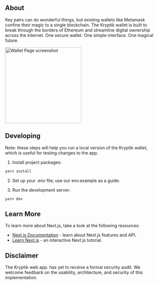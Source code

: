 ## About
Key pairs can do wonderful things, but existing wallets like Metamask confine their magic to a single blockchain. 
The Kryptik wallet is built to break through the borders of Ethereum and streamline digital ownership across the internet. One secure wallet. One simple interface. One magical future.

<img src="https://www.kryptik.app/kryptikBrand/kryptik%20balance%20screen.svg" alt="Wallet Page screenshot" width="250">

## Developing
Note: these steps will help you run a local version of the Kryptik wallet, which is useful for testing changes to the app.
1. Install project packages:

```bash
yarn install
```

2. Set up your .env file; use our env.example as a guide.

3. Run the development server:

```bash
yarn dev
```

## Learn More

To learn more about Next.js, take a look at the following resources:

- [Next.js Documentation](https://nextjs.org/docs) - learn about Next.js features and API.
- [Learn Next.js](https://nextjs.org/learn) - an interactive Next.js tutorial.

## Disclaimer
The Kryptik web app. has yet to receive a formal security audit. We welcome feedback on the usability, architecture, and security of this implementation.


